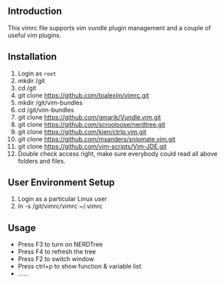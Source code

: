 Introduction
------------
This vimrc file supports vim vundle plugin management and a couple of useful vim plugins.


Installation
------------
1.  Login as `root`
2.  mkdir /git
3.  cd /git
4.  git clone https://github.com/toalexjin/vimrc.git
5.  mkdir /git/vim-bundles
6.  cd /git/vim-bundles
7.  git clone https://github.com/gmarik/Vundle.vim.git
8.  git clone https://github.com/scrooloose/nerdtree.git
9.  git clone https://github.com/kien/ctrlp.vim.git
10. git clone https://github.com/msanders/snipmate.vim.git
11. git clone https://github.com/vim-scripts/Vim-JDE.git
12. Double check access right, make sure everybody could read all above folders and files.


User Environment Setup
----------------------
1.  Login as a particular Linux user
2.  ln -s /git/vimrc/vimrc ~/.vimrc


Usage
-----
- Press F3 to turn on NERDTree
- Press F4 to refresh the tree
- Press F2 to switch window
- Press ctrl+p to show function & variable list
- ......


